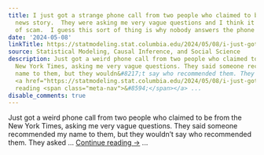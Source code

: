 ```yaml
---
title: I just got a strange phone call from two people who claimed to be writing a
  news story.  They were asking me very vague questions and I think it was some sort
  of scam.  I guess this sort of thing is why nobody answers the phone anymore.
date: '2024-05-08'
linkTitle: https://statmodeling.stat.columbia.edu/2024/05/08/i-just-got-a-strange-phone-call-from-two-people-who-claimed-to-be-writing-a-news-story-they-were-asking-me-very-vague-questions-and-i-think-it-was-some-sort-of-scam-i-guess-this-sort-of-thing-is-w/
source: Statistical Modeling, Causal Inference, and Social Science
description: Just got a weird phone call from two people who claimed to be from the
  New York Times, asking me very vague questions. They said someone recommended my
  name to them, but they wouldn&#8217;t say who recommended them. They asked &#8230;
  <a href="https://statmodeling.stat.columbia.edu/2024/05/08/i-just-got-a-strange-phone-call-from-two-people-who-claimed-to-be-writing-a-news-story-they-were-asking-me-very-vague-questions-and-i-think-it-was-some-sort-of-scam-i-guess-this-sort-of-thing-is-w/">Continue
  reading <span class="meta-nav">&#8594;</span></a> ...
disable_comments: true
---
```

Just got a weird phone call from two people who claimed to be from the New York Times, asking me very vague questions. They said someone recommended my name to them, but they wouldn&#8217;t say who recommended them. They asked &#8230; <a href="https://statmodeling.stat.columbia.edu/2024/05/08/i-just-got-a-strange-phone-call-from-two-people-who-claimed-to-be-writing-a-news-story-they-were-asking-me-very-vague-questions-and-i-think-it-was-some-sort-of-scam-i-guess-this-sort-of-thing-is-w/">Continue reading <span class="meta-nav">&#8594;</span></a> ...